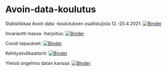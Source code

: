 # Avoin-data-koulutus

Statistiikkaa Avoin data -koulutuksen osallistujista 12.-20.4.2021: [![Binder](https://mybinder.org/badge_logo.svg)](https://mybinder.org/v2/gh/opendata-education/Avoin-data-koulutus-12.04.2021-20.4.2021/HEAD?filepath=koulutus_osallistujat.ipynb)

Invariantti massa -harjoitus: [![Binder](https://mybinder.org/badge_logo.svg)](https://mybinder.org/v2/gh/opendata-education/Avoin-data-koulutus-12.04.2021-20.4.2021/HEAD?filepath=invariantti_massa.ipynb)

Covid-tapaukset: [![Binder](https://mybinder.org/badge_logo.svg)](https://mybinder.org/v2/gh/opendata-education/Avoin-data-koulutus-12.04.2021-20.4.2021/HEAD?filepath=covid-plots.ipynb)

Kehitysindikaattorit: [![Binder](https://mybinder.org/badge_logo.svg)](https://mybinder.org/v2/gh/opendata-education/Avoin-data-koulutus-12.04.2021-20.4.2021/HEAD?filepath=Indicators.ipynb)

Yleisiä ongelmia datan kanssa: [![Binder](https://mybinder.org/badge_logo.svg)](https://mybinder.org/v2/gh/opendata-education/Avoin-data-koulutus-12.04.2021-20.4.2021/HEAD?filepath=yleisia-ongelmia.ipynb)
